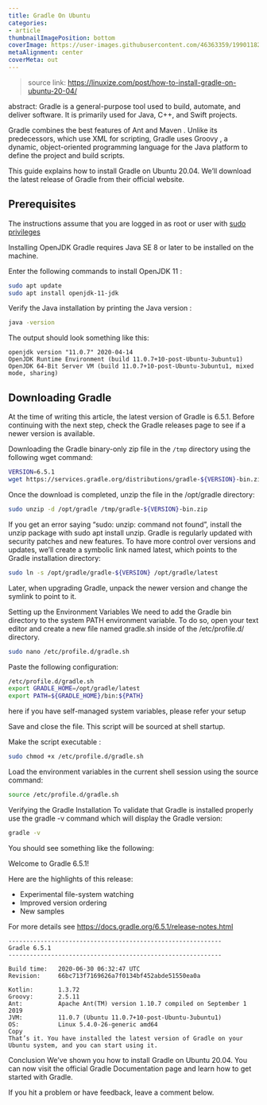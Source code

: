 ```yaml
---
title: Gradle On Ubuntu
categories: 
- article
thumbnailImagePosition: bottom
coverImage: https://user-images.githubusercontent.com/46363359/199011820-d3673e76-0e62-44a0-84eb-9fa8867a6a5e.jpeg
metaAlignment: center
coverMeta: out
---
```


> source link: https://linuxize.com/post/how-to-install-gradle-on-ubuntu-20-04/

abstract: Gradle is a general-purpose tool used to build, automate, and deliver software. It is primarily used for Java, C++, and Swift projects.
<!-- more -->

Gradle combines the best features of Ant and Maven . Unlike its predecessors, which use XML for scripting, Gradle uses Groovy , a dynamic, object-oriented programming language for the Java platform to define the project and build scripts.

This guide explains how to install Gradle on Ubuntu 20.04. We’ll download the latest release of Gradle from their official website.

## Prerequisites

The instructions assume that you are logged in as root or user with [sudo privileges](https://linuxize.com/post/how-to-create-a-sudo-user-on-ubuntu/)

Installing OpenJDK
Gradle requires Java SE 8 or later to be installed on the machine.

Enter the following commands to install OpenJDK 11 :

```bash
sudo apt update
sudo apt install openjdk-11-jdk
```

Verify the Java installation by printing the Java version :
```bash
java -version

```
The output should look something like this:
```text
openjdk version "11.0.7" 2020-04-14
OpenJDK Runtime Environment (build 11.0.7+10-post-Ubuntu-3ubuntu1)
OpenJDK 64-Bit Server VM (build 11.0.7+10-post-Ubuntu-3ubuntu1, mixed mode, sharing)
```

## Downloading Gradle
At the time of writing this article, the latest version of Gradle is 6.5.1. Before continuing with the next step, check the Gradle releases page to see if a newer version is available.

Downloading the Gradle binary-only zip file in the `/tmp` directory using the following wget command:

```bash
VERSION=6.5.1
wget https://services.gradle.org/distributions/gradle-${VERSION}-bin.zip -P /tmp
```
Once the download is completed, unzip the file in the /opt/gradle directory:
```bash
sudo unzip -d /opt/gradle /tmp/gradle-${VERSION}-bin.zip
```
If you get an error saying “sudo: unzip: command not found”, install the unzip package with sudo apt install unzip.
Gradle is regularly updated with security patches and new features. To have more control over versions and updates, we’ll create a symbolic link named latest, which points to the Gradle installation directory:

```bash
sudo ln -s /opt/gradle/gradle-${VERSION} /opt/gradle/latest
```

Later, when upgrading Gradle, unpack the newer version and change the symlink to point to it.

Setting up the Environment Variables
We need to add the Gradle bin directory to the system PATH environment variable. To do so, open your text editor and create a new file named gradle.sh inside of the /etc/profile.d/ directory.

```bash
sudo nano /etc/profile.d/gradle.sh
```

Paste the following configuration:

```bash
/etc/profile.d/gradle.sh
export GRADLE_HOME=/opt/gradle/latest
export PATH=${GRADLE_HOME}/bin:${PATH}
```
here if you have self-managed system variables, please refer your setup 

Save and close the file. This script will be sourced at shell startup.

Make the script executable :

```bash
sudo chmod +x /etc/profile.d/gradle.sh
```

Load the environment variables in the current shell session using the source command:

```bash
source /etc/profile.d/gradle.sh
```

Verifying the Gradle Installation
To validate that Gradle is installed properly use the gradle -v command which will display the Gradle version:

```bash
gradle -v
```

You should see something like the following:

Welcome to Gradle 6.5.1!

Here are the highlights of this release:
 - Experimental file-system watching
 - Improved version ordering
 - New samples

For more details see https://docs.gradle.org/6.5.1/release-notes.html

```
------------------------------------------------------------
Gradle 6.5.1
------------------------------------------------------------

Build time:   2020-06-30 06:32:47 UTC
Revision:     66bc713f7169626a7f0134bf452abde51550ea0a

Kotlin:       1.3.72
Groovy:       2.5.11
Ant:          Apache Ant(TM) version 1.10.7 compiled on September 1 2019
JVM:          11.0.7 (Ubuntu 11.0.7+10-post-Ubuntu-3ubuntu1)
OS:           Linux 5.4.0-26-generic amd64
Copy
That’s it. You have installed the latest version of Gradle on your Ubuntu system, and you can start using it.
```

Conclusion
We’ve shown you how to install Gradle on Ubuntu 20.04. You can now visit the official Gradle Documentation page and learn how to get started with Gradle.

If you hit a problem or have feedback, leave a comment below.